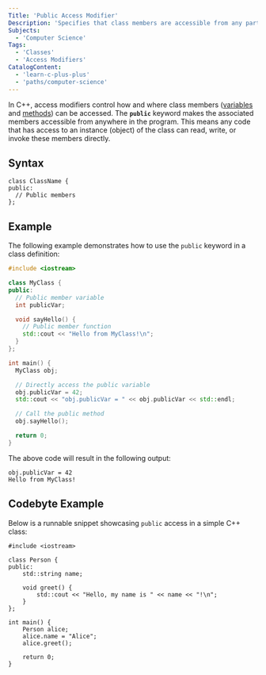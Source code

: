 ```yaml
---
Title: 'Public Access Modifier'
Description: 'Specifies that class members are accessible from any part of the program.'
Subjects:
  - 'Computer Science'
Tags:
  - 'Classes'
  - 'Access Modifiers'
CatalogContent:
  - 'learn-c-plus-plus'
  - 'paths/computer-science'
---
```


In C++, access modifiers control how and where class members ([variables](https://www.codecademy.com/resources/docs/cpp/variables) and [methods](https://www.codecademy.com/resources/docs/cpp/methods)) can be accessed. The **`public`** keyword makes the associated members accessible from anywhere in the program. This means any code that has access to an instance (object) of the class can read, write, or invoke these members directly.

## Syntax

```pseudo
class ClassName {
public:
  // Public members
};
```

## Example

The following example demonstrates how to use the `public` keyword in a class definition:

```cpp
#include <iostream>

class MyClass {
public:
  // Public member variable
  int publicVar;

  void sayHello() {
    // Public member function
    std::cout << "Hello from MyClass!\n";
  }
};

int main() {
  MyClass obj;

  // Directly access the public variable
  obj.publicVar = 42;
  std::cout << "obj.publicVar = " << obj.publicVar << std::endl;

  // Call the public method
  obj.sayHello();

  return 0;
}
```

The above code will result in the following output:

```shell
obj.publicVar = 42
Hello from MyClass!
```

## Codebyte Example

Below is a runnable snippet showcasing `public` access in a simple C++ class:

```codebyte/cpp
#include <iostream>

class Person {
public:
    std::string name;

    void greet() {
        std::cout << "Hello, my name is " << name << "!\n";
    }
};

int main() {
    Person alice;
    alice.name = "Alice";
    alice.greet();

    return 0;
}
```
